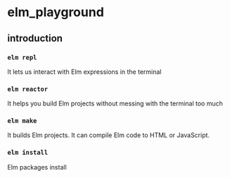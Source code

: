 # elm_playground
## introduction

### ```elm repl```
It lets us interact with Elm expressions in the terminal

### ```elm reactor```
It helps you build Elm projects without messing with the terminal too much

### ```elm make```
It builds Elm projects. It can compile Elm code to HTML or JavaScript.

### ```elm install```
Elm packages install

